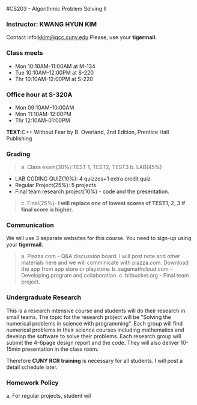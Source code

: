#CS203 - Algorithmic Problem Solving II

### Instructor: KWANG HYUN KIM
Contact info:kkim@qcc.cuny.edu
Please, use your **tigermail.**
### Class meets
- Mon 10:10AM-11:00AM at M-134
- Tue 10:10AM-12:00PM at S-220
- Thr 10:10AM-12:00PM at S-220

### Office hour at S-320A
- Mon 09:10AM-10:00AM
- Mon 11:10AM-12:00PM
- Thr 12:10AM-01:00PM

**TEXT**:C++ Without Fear by B. Overland, 2nd Edition, Prentice Hall Publishing
### Grading
>a. Class exam(30%):TEST 1, TEST2, TEST3
>b. LAB(45%)
 - LAB CODING QUIZ(10%): 4 quizzes+1 extra credit quiz
 - Regular Project(25%): 5 projects
 - Final team research project(10%) - code and  the presentation.
>c. Final(25%)- **I will replace one of lowest scores of TEST1, 2, 3 if final score is higher.**

### Communication
We will use 3 separate websites for this course. You need to sign-up using your **tigermail**.
>a. Piazza.com - Q&A discussion board. I will post note and other materials here and we will comminicate with piazza.com. Download the app from app store or playstore.
>b. sagemathcloud.com - Developing program and collaboration.
>c. bitbucket.org - Final team project.
 
### Undergraduate Research

This is a research intensive course and students will do their research in small teams. The topic for the research project will be "Solving the numerical problems in science with programming". Each group will find numerical problems in their science courses including mathematics and develop the software to solve their problems. Each research group will submit the 4-6page design report and the code. They will also deliver 10-15min presentation in the class room.

Therefore **CUNY RCR training** is necessary for all students. I will post a detail schedule later.

### Homework Policy
a, For regular projects, student wil


